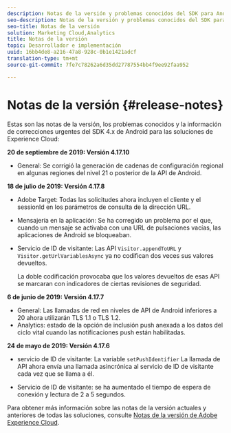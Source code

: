 ```yaml
---
description: Notas de la versión y problemas conocidos del SDK para Android 4.x para soluciones de Experience Cloud.
seo-description: Notas de la versión y problemas conocidos del SDK para Android 4.x para soluciones de Experience Cloud.
seo-title: Notas de la versión
solution: Marketing Cloud,Analytics
title: Notas de la versión
topic: Desarrollador e implementación
uuid: 16bb4de8-a216-47a8-928c-0b1e1421adcf
translation-type: tm+mt
source-git-commit: 7fe7c78262a6d35dd27787554bb4f9ee92faa952

---
```



# Notas de la versión {#release-notes}

Estas son las notas de la versión, los problemas conocidos y la información de correcciones urgentes del SDK 4.x de Android para las soluciones de Experience Cloud:

**20 de septiembre de 2019: Versión 4.17.10**

* General: Se corrigió la generación de cadenas de configuración regional en algunas regiones del nivel 21 o posterior de la API de Android.

**18 de julio de 2019: Versión 4.17.8**

* Adobe Target: Todas las solicitudes ahora incluyen el cliente y el sessionId en los parámetros de consulta de la dirección URL.
* Mensajería en la aplicación: Se ha corregido un problema por el que, cuando un mensaje se activaba con una URL de pulsaciones vacías, las aplicaciones de Android se bloqueaban.
* Servicio de ID de visitante: Las API `Visitor.appendToURL` y `Visitor.getUrlVariablesAsync` ya no codifican dos veces sus valores devueltos.

   La doble codificación provocaba que los valores devueltos de esas API se marcaran con indicadores de ciertas revisiones de seguridad.

**6 de junio de 2019: Versión 4.17.7**

* General: Las llamadas de red en niveles de API de Android inferiores a 20 ahora utilizarán TLS 1.1 o TLS 1.2.
* Analytics: estado de la opción de inclusión push anexada a los datos del ciclo vital cuando las notificaciones push están habilitadas.

**24 de mayo de 2019: Versión 4.17.6**

* servicio de ID de visitante: La variable
   `setPushIdentifier` La llamada de API ahora envía una llamada asincrónica al servicio de ID de visitante cada vez que se llama a él.

* Servicio de ID de visitante: se ha aumentado el tiempo de espera de conexión y lectura de 2 a 5 segundos.


Para obtener más información sobre las notas de la versión actuales y anteriores de todas las soluciones, consulte [Notas de la versión de Adobe Experience Cloud](https://marketing.adobe.com/resources/help/en_US/whatsnew/).
